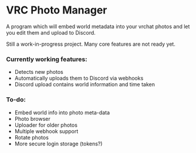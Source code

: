 # VRC Photo Manager
 
A program which will embed world metadata into your vrchat photos and let you edit them and upload to Discord.

Still a work-in-progress project. Many core features are not ready yet.

### Currently working features:
- Detects new photos
- Automatically uploads them to Discord via webhooks
- Discord upload contains world information and time taken

### To-do:
- Embed world info into photo meta-data
- Photo browser
- Uploader for older photos
- Multiple webhook support
- Rotate photos
- More secure login storage (tokens?)
